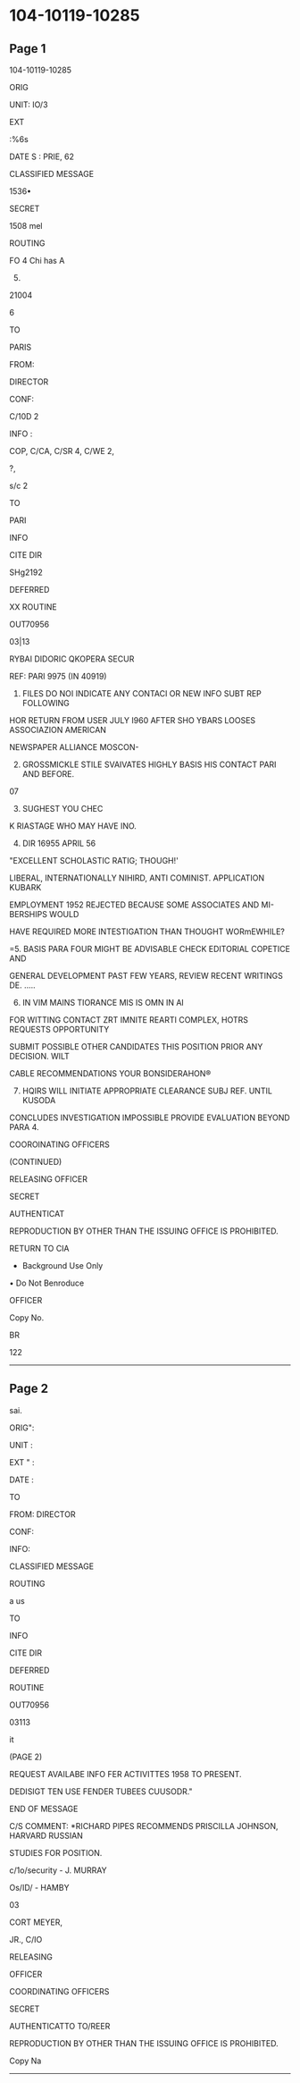 # 104-10119-10285

## Page 1

104-10119-10285

ORIG

UNIT: IO/3

EXT

:%6s

DATE S : PRIE, 62

CLASSIFIED MESSAGE

1536•

SECRET

1508 mel

ROUTING

FO 4 Chi has A

5.

21004

6

TO

PARIS

FROM:

DIRECTOR

CONF:

C/10D 2

INFO :

COP, C/CA, C/SR 4, C/WE 2,

?,

s/c 2

TO

PARI

INFO

CITE DIR

SHg2192

DEFERRED

XX ROUTINE

OUT70956

03|13

RYBAI DIDORIC QKOPERA SECUR

REF: PARI 9975 (IN 40919)

1. FILES DO NOI INDICATE ANY CONTACI OR NEW INFO SUBT REP FOLLOWING

HOR RETURN FROM USER JULY I960 AFTER SHO YBARS LOOSES ASSOCIAZION AMERICAN

NEWSPAPER ALLIANCE MOSCON-

2. GROSSMICKLE STILE SVAIVATES HIGHLY BASIS HIS CONTACT PARI AND BEFORE.

07

3. SUGHEST YOU CHEC

K RIASTAGE WHO MAY HAVE INO.

4. DIR 16955 APRIL 56

"EXCELLENT SCHOLASTIC RATIG; THOUGH!'

LIBERAL, INTERNATIONALLY NIHIRD, ANTI COMINIST. APPLICATION KUBARK

EMPLOYMENT 1952 REJECTED BECAUSE SOME ASSOCIATES AND MI-BERSHIPS WOULD

HAVE REQUIRED MORE INTESTIGATION THAN THOUGHT WORmEWHILE?

=5. BASIS PARA FOUR MIGHT BE ADVISABLE CHECK EDITORIAL COPETICE AND

GENERAL DEVELOPMENT PAST FEW YEARS, REVIEW RECENT WRITINGS DE. .....

6. IN VIM MAINS TIORANCE MIS IS OMN IN AI

FOR WITTING CONTACT ZRT IMNITE REARTI COMPLEX, HOTRS REQUESTS OPPORTUNITY

SUBMIT POSSIBLE OTHER CANDIDATES THIS POSITION PRIOR ANY DECISION. WILT

CABLE RECOMMENDATIONS YOUR BONSIDERAHON®

7. HQIRS WILL INITIATE APPROPRIATE CLEARANCE SUBJ REF. UNTIL KUSODA

CONCLUDES INVESTIGATION IMPOSSIBLE PROVIDE EVALUATION BEYOND PARA 4.

COOROINATING OFFICERS

(CONTINUED)

RELEASING OFFICER

SECRET

AUTHENTICAT

REPRODUCTION BY OTHER THAN THE ISSUING OFFICE IS PROHIBITED.

RETURN TO CIA

- Background Use Only

• Do Not Benroduce

OFFICER

Copy No.

BR

122

---

## Page 2

sai.

ORIG":

UNIT :

EXT " :

DATE :

TO

FROM: DIRECTOR

CONF:

INFO:

CLASSIFIED MESSAGE

ROUTING

a us

TO

INFO

CITE DIR

DEFERRED

ROUTINE

OUT70956

03113

it

(PAGE 2)

REQUEST AVAILABE INFO FER ACTIVITTES 1958 TO PRESENT.

DEDISIGT TEN USE FENDER TUBEES CUUSODR."

END OF MESSAGE

C/S COMMENT: *RICHARD PIPES RECOMMENDS PRISCILLA JOHNSON, HARVARD RUSSIAN

STUDIES FOR POSITION.

c/1o/security - J. MURRAY

Os/ID/ - HAMBY

03

CORT MEYER,

JR., C/IO

RELEASING

OFFICER

COORDINATING OFFICERS

SECRET

AUTHENTICATTO TO/REER

REPRODUCTION BY OTHER THAN THE ISSUING OFFICE IS PROHIBITED.

Copy Na

---

